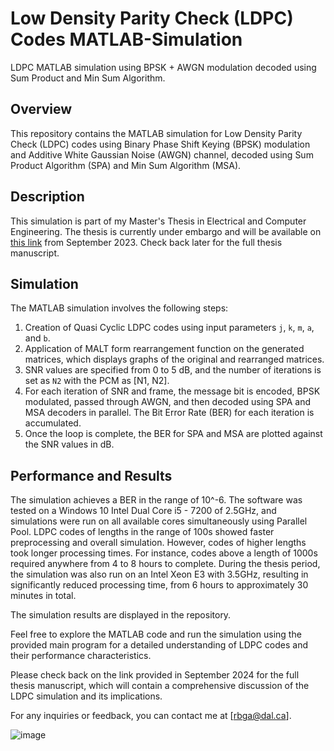 # Low Density Parity Check (LDPC) Codes MATLAB-Simulation

LDPC MATLAB simulation using BPSK + AWGN modulation decoded using Sum Product and Min Sum Algorithm.

## Overview

This repository contains the MATLAB simulation for Low Density Parity Check (LDPC) codes using Binary Phase Shift Keying (BPSK) modulation and Additive White Gaussian Noise (AWGN) channel, decoded using Sum Product Algorithm (SPA) and Min Sum Algorithm (MSA).

## Description

This simulation is part of my Master's Thesis in Electrical and Computer Engineering. The thesis is currently under embargo and will be available on [this link](http://hdl.handle.net/10222/81991) from September 2023. Check back later for the full thesis manuscript.

## Simulation

The MATLAB simulation involves the following steps:

1. Creation of Quasi Cyclic LDPC codes using input parameters `j`, `k`, `m`, `a`, and `b`.
2. Application of MALT form rearrangement function on the generated matrices, which displays graphs of the original and rearranged matrices.
3. SNR values are specified from 0 to 5 dB, and the number of iterations is set as `N2` with the PCM as [N1, N2].
4. For each iteration of SNR and frame, the message bit is encoded, BPSK modulated, passed through AWGN, and then decoded using SPA and MSA decoders in parallel. The Bit Error Rate (BER) for each iteration is accumulated.
5. Once the loop is complete, the BER for SPA and MSA are plotted against the SNR values in dB.

## Performance and Results

The simulation achieves a BER in the range of 10^-6. The software was tested on a Windows 10 Intel Dual Core i5 - 7200 of 2.5GHz, and simulations were run on all available cores simultaneously using Parallel Pool. LDPC codes of lengths in the range of 100s showed faster preprocessing and overall simulation. However, codes of higher lengths took longer processing times. For instance, codes above a length of 1000s required anywhere from 4 to 8 hours to complete. During the thesis period, the simulation was also run on an Intel Xeon E3 with 3.5GHz, resulting in significantly reduced processing time, from 6 hours to approximately 30 minutes in total.

The simulation results are displayed in the repository.

Feel free to explore the MATLAB code and run the simulation using the provided main program for a detailed understanding of LDPC codes and their performance characteristics.

Please check back on the link provided in September 2024 for the full thesis manuscript, which will contain a comprehensive discussion of the LDPC simulation and its implications.

For any inquiries or feedback, you can contact me at [rbga@dal.ca].


![image](https://user-images.githubusercontent.com/75168756/213565856-6253a0c5-ee36-4f54-ab84-b02fa6483674.png)
